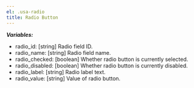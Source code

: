 ```yaml
---
el: .usa-radio
title: Radio Button
---
```


___Variables:___
* radio_id: [string] Radio field ID.
* radio_name: [string] Radio field name.
* radio_checked: [boolean] Whether radio button is currently selected.
* radio_disabled: [boolean] Whether radio button is currently disabled.
* radio_label: [string] Radio label text.
* radio_value: [string] Value of radio button.
